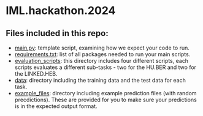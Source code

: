 # IML.hackathon.2024

## Files included in this repo:
- [main.py](1/code/main_subtask1.py): template script, examining how we expect your code to run.
- [requirements.txt](1/code/requirements.txt): list of all packages needed to run your main scripts.
- [evaluation_scripts](evaluation_scripts/): this directory includes four different scripts, each scripts evaluates a different sub-tasks - two for the HU.BER and two for the LINKED.HEB.
- [data](data/): directory including the training data and the test data for each task.
- [example_files](example_files/): directory including example prediction files (with random precdictions). These are provided for you to make sure your predictions is in the expected output format.
